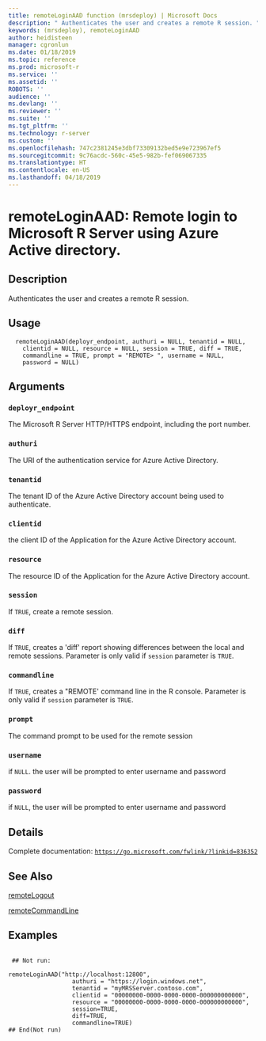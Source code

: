 ```yaml
---
title: remoteLoginAAD function (mrsdeploy) | Microsoft Docs
description: " Authenticates the user and creates a remote R session. "
keywords: (mrsdeploy), remoteLoginAAD
author: heidisteen
manager: cgronlun
ms.date: 01/18/2019
ms.topic: reference
ms.prod: microsoft-r
ms.service: ''
ms.assetid: ''
ROBOTS: ''
audience: ''
ms.devlang: ''
ms.reviewer: ''
ms.suite: ''
ms.tgt_pltfrm: ''
ms.technology: r-server
ms.custom: ''
ms.openlocfilehash: 747c2381245e3dbf73309132bed5e9e723967ef5
ms.sourcegitcommit: 9c76acdc-560c-45e5-982b-fef069067335
ms.translationtype: HT
ms.contentlocale: en-US
ms.lasthandoff: 04/18/2019
---
```

 # <a name="remoteloginaad-remote-login-to-microsoft-r-server-using-azure-active-directory"></a>remoteLoginAAD: Remote login to Microsoft R Server using Azure Active directory. 
 ## <a name="description"></a>Description

Authenticates the user and creates a remote R session.


 ## <a name="usage"></a>Usage

```   
  remoteLoginAAD(deployr_endpoint, authuri = NULL, tenantid = NULL,
    clientid = NULL, resource = NULL, session = TRUE, diff = TRUE,
    commandline = TRUE, prompt = "REMOTE> ", username = NULL,
    password = NULL)

```

 ## <a name="arguments"></a>Arguments



 ### `deployr_endpoint`
 The Microsoft R Server HTTP/HTTPS endpoint, including the port number. 



 ### `authuri`
 The URI of the authentication service for Azure Active Directory. 



 ### `tenantid`
 The tenant ID of the Azure Active Directory account being used to authenticate. 



 ### `clientid`
 the client ID of the Application for the Azure Active Directory account. 



 ### `resource`
 The resource ID of the Application for the Azure Active Directory account. 



 ### `session`
 If `TRUE`,  create a remote session. 



 ### `diff`
 If `TRUE`, creates a 'diff' report showing differences between the local and remote sessions. Parameter is only valid if `session` parameter is `TRUE`. 



 ### `commandline`
 If `TRUE`,  creates a "REMOTE' command line in the R console. Parameter is only valid if `session` parameter is `TRUE`. 



 ### `prompt`
 The command prompt to be used for the remote session 



 ### `username`
 if `NULL`. the user will be prompted to enter username and password 



 ### `password`
 if `NULL`, the user will be prompted to enter username and password 



 ## <a name="details"></a>Details

Complete documentation: [`https://go.microsoft.com/fwlink/?linkid=836352`](https://go.microsoft.com/fwlink/?linkid=836352)



 ## <a name="see-also"></a>See Also

[remoteLogout](remoteLogout.md)

[remoteCommandLine](remoteCommandLine.md)

 ## <a name="examples"></a>Examples

 ```

  ## Not run:

remoteLoginAAD("http://localhost:12800",
                   authuri = "https://login.windows.net",
                   tenantid = "myMRSServer.contoso.com",
                   clientid = "00000000-0000-0000-0000-000000000000",
                   resource = "00000000-0000-0000-0000-000000000000",
                   session=TRUE,
                   diff=TRUE,
                   commandline=TRUE)
 ## End(Not run) 
```

